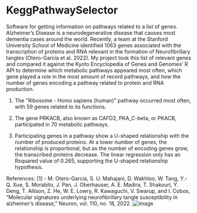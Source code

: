 # KeggPathwaySelector
Software for getting information on pathways related to a list of genes. 
Alzheimer’s Disease is a neurodegenerative disease that causes most dementia cases around the world. Recently, a team at the Stanford University School of Medicine identified 1063 genes associated with the transcription of proteins and RNA relevant in the formation of Neurofibrillary tangles (Otero-Garcia et al. 2022). My project took this list of relevant genes and compared it against the Kyoto Encyclopedia of Genes and Genomes’ R API to determine which metabolic pathways appeared most often, which gene played a role in the most amount of record pathways, and how the number of genes encoding a pathway related to protein and RNA production. 

1.	The "Ribosome - Homo sapiens (human)" pathway occurred most often, with 59 genes related to its functions. 

2.	The gene PRKACB, also known as CAFD2, PKA_C-beta, or PKACB, participated in 70 metabolic pathways.

3.	Participating genes in a pathway show a U-shaped relationship with the number of produced proteins. At a lower number of genes, the relationship is proportional, but as the number of encoding genes grow, the transcribed proteins decrease. The linear regression only has an Rsquared value of 0.265, supporting the U-shaped relationship hypothesis. 

References: 
[1] - M. Otero-Garcia, S. U. Mahajani, D. Wakhloo, W. Tang, Y.-Q. Xue, S. Morabito, J. Pan, J. Oberhauser, A. E. Madira, T. Shakouri, Y. Deng, T. Allison, Z. He, W. E. Lowry, R. Kawaguchi, V. Swarup, and I. Cobos, “Molecular signatures underlying neurofibrillary tangle susceptibility in alzheimer’s disease,” Neuron, vol. 110, no. 18, 2022. 
![image](https://user-images.githubusercontent.com/118032019/207422774-d242fda8-74ae-47a9-a0ee-ca5757718a00.png)

